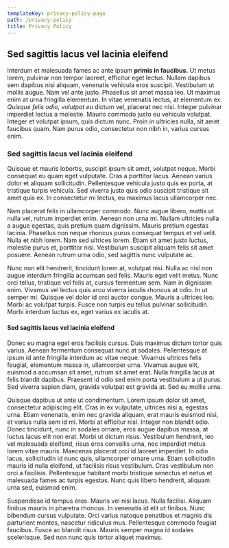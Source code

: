 ```yaml
---
templateKey: privacy-policy-page
path: /privacy-policy
title: Privacy Policy
---
```

## Sed sagittis lacus vel lacinia eleifend

Interdum et malesuada fames ac ante ipsum **primis in faucibus.** Ut metus lorem, pulvinar non tempor laoreet, efficitur eget lectus. Nullam dapibus sem dapibus nisi aliquam, venenatis vehicula eros suscipit. Vestibulum ut mollis augue. Nam vel ante justo. Phasellus sit amet massa leo. Ut maximus enim at urna fringilla elementum. In vitae venenatis lectus, at elementum ex. *Quisque felis odio, volutpat eu* dictum vel, placerat nec nisi. Integer pulvinar imperdiet lectus a molestie. Mauris commodo justo eu vehicula volutpat. Integer et volutpat ipsum, quis dictum nunc. Proin in ultricies nulla, sit amet faucibus quam. Nam purus odio, consectetur non nibh in, varius cursus enim.

### Sed sagittis lacus vel lacinia eleifend

Quisque et mauris lobortis, suscipit ipsum sit amet, volutpat neque. Morbi consequat eu quam eget vulputate. Cras a porttitor lacus. Aenean varius dolor et aliquam sollicitudin. Pellentesque vehicula justo quis ex porta, at tristique turpis vehicula. Sed viverra justo quis odio suscipit tristique sit amet quis ex. In consectetur mi lectus, eu maximus lacus ullamcorper nec.

Nam placerat felis in ullamcorper commodo. Nunc augue libero, mattis ut nulla vel, rutrum imperdiet enim. Aenean non urna mi. Nullam ultricies nulla a augue egestas, quis pretium quam dignissim. Mauris pretium egestas lacinia. Phasellus non neque rhoncus purus consequat tempus et vel velit. Nulla et nibh lorem. Nam sed ultrices lorem. Etiam sit amet justo luctus, molestie purus et, porttitor nisi. Vestibulum suscipit aliquam felis sit amet posuere. Aenean rutrum urna odio, sed sagittis nunc vulputate ac.

Nunc non elit hendrerit, tincidunt lorem at, volutpat nisi. Nulla ac nisl non augue interdum fringilla accumsan sed felis. Mauris eget velit metus. Nunc orci tellus, tristique vel felis at, cursus fermentum sem. Nam in dignissim enim. Vivamus vel lectus quis arcu viverra iaculis rhoncus at odio. In ut semper mi. Quisque vel dolor id orci auctor congue. Mauris a ultrices leo. Morbi ac volutpat turpis. Fusce non turpis eu tellus pulvinar sollicitudin. Morbi interdum luctus ex, eget varius ex iaculis at.

#### Sed sagittis lacus vel lacinia eleifend

Donec eu magna eget eros facilisis cursus. Duis maximus dictum tortor quis varius. Aenean fermentum consequat nunc at sodales. Pellentesque at ipsum id ante fringilla interdum ac vitae neque. Vivamus ultrices felis feugiat, elementum massa in, ullamcorper urna. Vivamus augue elit, euismod a accumsan sit amet, rutrum sit amet erat. Nulla fringilla lacus at felis blandit dapibus. Praesent id odio sed enim porta vestibulum a ut purus. Sed viverra sapien diam, gravida volutpat est gravida at. Sed eu mollis urna.

Quisque dapibus ut ante ut condimentum. Lorem ipsum dolor sit amet, consectetur adipiscing elit. Cras in ex vulputate, ultrices nisi a, egestas urna. Etiam venenatis, enim nec gravida aliquam, erat mauris euismod nisi, et varius nulla sem id mi. Morbi at efficitur nisl. Integer non blandit odio. Donec tincidunt, nunc in sodales ornare, eros augue dapibus massa, at luctus lacus elit non erat. Morbi ut dictum risus. Vestibulum hendrerit, leo vel malesuada eleifend, risus eros convallis urna, nec imperdiet metus lorem vitae mauris. Maecenas placerat orci id laoreet imperdiet. In odio lacus, sollicitudin id nunc quis, ullamcorper ornare urna. Etiam sollicitudin mauris id nulla eleifend, ut facilisis risus vestibulum. Cras vestibulum non orci a facilisis. Pellentesque habitant morbi tristique senectus et netus et malesuada fames ac turpis egestas. Nunc quis libero hendrerit, aliquam urna sed, euismod enim.

Suspendisse id tempus eros. Mauris vel nisi lacus. Nulla facilisi. Aliquam finibus mauris in pharetra rhoncus. In venenatis id elit ut finibus. Nunc bibendum cursus vulputate. Orci varius natoque penatibus et magnis dis parturient montes, nascetur ridiculus mus. Pellentesque commodo feugiat faucibus. Fusce ac blandit risus. Mauris semper magna id sodales scelerisque. Sed non nunc quis tortor aliquet maximus.